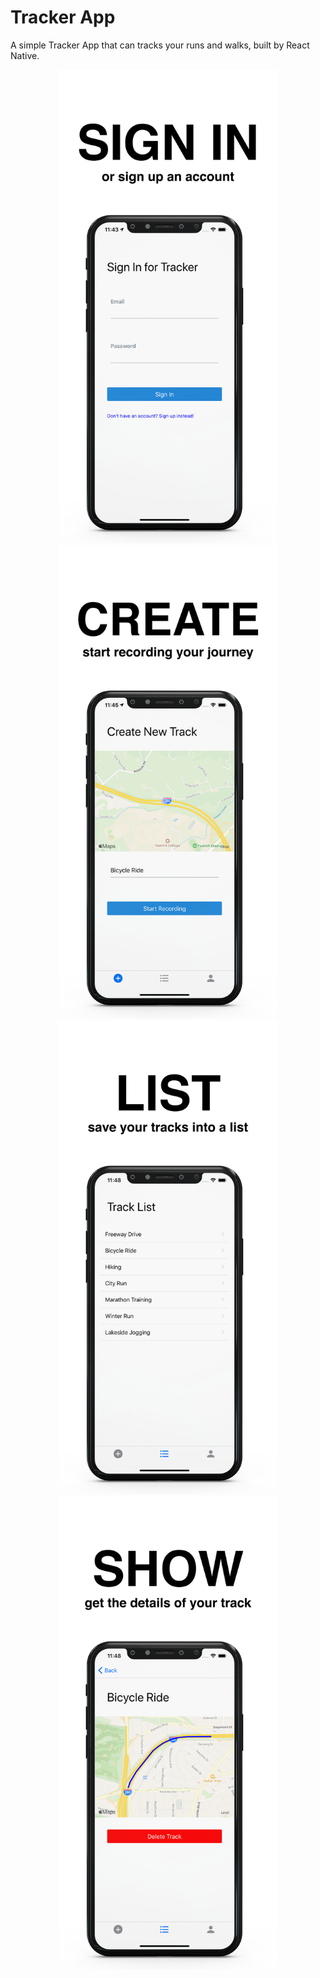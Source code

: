 # Tracker App 

 A simple Tracker App that can tracks your runs and walks, built by React Native.

<p align="center">
  <img src="./assets/screenshot/signin.png" width="350">
  <img src="./assets/screenshot/create.png" width="350" >
   <img src="./assets/screenshot/list.png" width="350">
  <img src="./assets/screenshot/show.png" width="350" >
</p>

